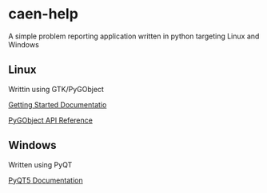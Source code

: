 # caen-help
A simple problem reporting application written in python targeting Linux and Windows

## Linux
Writtin using GTK/PyGObject

[Getting Started Documentatio](https://pygobject.readthedocs.io/en/latest/getting_started.html)

[PyGObject API Reference](https://lazka.github.io/pgi-docs/)

## Windows
Written using PyQT

[PyQT5 Documentation](http://pyqt.sourceforge.net/Docs/PyQt5/)